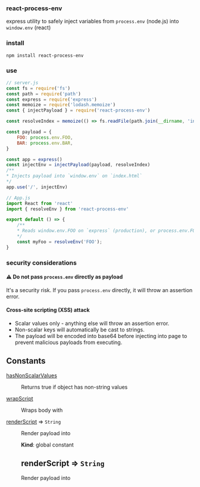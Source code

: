 ### react-process-env

express utility to safely inject variables from `process.env` (node.js) into `window.env` (react)

### install

`npm install react-process-env`

### use

```javascript
// server.js
const fs = require('fs')
const path = require('path')
const express = require('express')
const memoize = require('lodash.memoize')
const { injectPayload } = require('react-process-env')

const resolveIndex = memoize(() => fs.readFile(path.join(__dirname, 'index.html')))

const payload = {
    FOO: process.env.FOO,
    BAR: process.env.BAR,
}

const app = express()
const injectEnv = injectPayload(payload, resolveIndex)
/**
* Injects payload into `window.env` on `index.html`
*/
app.use('/', injectEnv)
```

```javascript
// App.js
import React from 'react'
import { resolveEnv } from 'react-process-env'

export default () => {
    /**
    * Reads window.env.FOO on `express` (production), or process.env.FOO on `react-scripts start` (development)
    */
    const myFoo = resolveEnv('FOO');
}

```

### security considerations

#### :warning: Do not pass `process.env` directly as payload

It's a security risk. If you pass `process.env` directly, it will throw an assertion error.

#### Cross-site scripting (XSS) attack
- Scalar values only - anything else will throw an assertion error.
- Non-scalar keys will automatically be cast to strings.
- The payload will be encoded into base64 before injecting into page to prevent malicious payloads from executing.
## Constants

<dl>
<dt><a href="#hasNonScalarValues">hasNonScalarValues</a></dt>
<dd><p>Returns true if object has non-string values</p>
</dd>
<dt><a href="#wrapScript">wrapScript</a></dt>
<dd><p>Wraps body with <script></script></p>
</dd>
<dt><a href="#renderScript">renderScript</a> ⇒ <code>String</code></dt>
<dd><p>Render payload into <script> tag</p>
</dd>
</dl>

## Functions

<dl>
<dt><a href="#toBase64">toBase64(payload:)</a> ⇒ <code>string</code></dt>
<dd><p>Encode payload into base64</p>
</dd>
<dt><a href="#encodeData">encodeData(payload:)</a> ⇒ <code>string</code></dt>
<dd><p>Stringify and encode payload into base64</p>
</dd>
<dt><a href="#isProcessEnv">isProcessEnv(payload:)</a> ⇒ <code>boolean</code></dt>
<dd><p>Returns true is payload is process.env</p>
</dd>
<dt><a href="#checkPayload">checkPayload(payload:)</a> ⇒ <code>*</code></dt>
<dd><p>Assert payload !== process.env</p>
</dd>
<dt><a href="#injectScript">injectScript(payload:, body:)</a> ⇒ <code>String</code></dt>
<dd><p>Inject rendered script tag into <head> of HTML body</p>
</dd>
<dt><a href="#injectPayload">injectPayload(payload:, resolver:)</a> ⇒ <code>function</code></dt>
<dd><p>Create express callback that injects script into resolved HTML body</p>
</dd>
</dl>

<a name="hasNonScalarValues"></a>

## hasNonScalarValues
Returns true if object has non-string values

**Kind**: global constant  
<a name="wrapScript"></a>

## wrapScript
Wraps body with <script></script>

**Kind**: global constant  
<a name="renderScript"></a>

## renderScript ⇒ <code>String</code>
Render payload into <script> tag

**Kind**: global constant  
**Returns**: <code>String</code> - : <script> tag  

| Param | Type | Description |
| --- | --- | --- |
| payload: | <code>Object</code> | payload |

<a name="toBase64"></a>

## toBase64(payload:) ⇒ <code>string</code>
Encode payload into base64

**Kind**: global function  
**Returns**: <code>string</code> - : base64 payload  

| Param | Type | Description |
| --- | --- | --- |
| payload: | <code>Object</code> | payload |

<a name="encodeData"></a>

## encodeData(payload:) ⇒ <code>string</code>
Stringify and encode payload into base64

**Kind**: global function  
**Returns**: <code>string</code> - : encoded payload  

| Param | Type | Description |
| --- | --- | --- |
| payload: | <code>Object</code> | payload |

<a name="isProcessEnv"></a>

## isProcessEnv(payload:) ⇒ <code>boolean</code>
Returns true is payload is process.env

**Kind**: global function  
**Returns**: <code>boolean</code> - : check  

| Param | Type | Description |
| --- | --- | --- |
| payload: | <code>Object</code> | payload |

<a name="checkPayload"></a>

## checkPayload(payload:) ⇒ <code>\*</code>
Assert payload !== process.env

**Kind**: global function  
**Returns**: <code>\*</code> - : payload  

| Param | Type | Description |
| --- | --- | --- |
| payload: | <code>Object</code> | payload |

<a name="injectScript"></a>

## injectScript(payload:, body:) ⇒ <code>String</code>
Inject rendered script tag into <head> of HTML body

**Kind**: global function  
**Returns**: <code>String</code> - : HTML body with <script> tag  

| Param | Type | Description |
| --- | --- | --- |
| payload: | <code>Object</code> | payload |
| body: | <code>String</code> | HTML body |

<a name="injectPayload"></a>

## injectPayload(payload:, resolver:) ⇒ <code>function</code>
Create express callback that injects script into resolved HTML body

**Kind**: global function  
**Returns**: <code>function</code> - : express callback  

| Param | Type | Description |
| --- | --- | --- |
| payload: | <code>Object</code> | payload |
| resolver: | <code>function</code> | async callback to resolve the HTML body |

